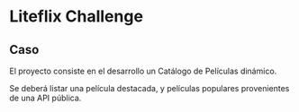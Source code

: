 # Liteflix Challenge

## Caso

El proyecto consiste en el desarrollo un Catálogo de Películas dinámico.

Se deberá listar una película destacada, y películas populares provenientes de una API pública.

